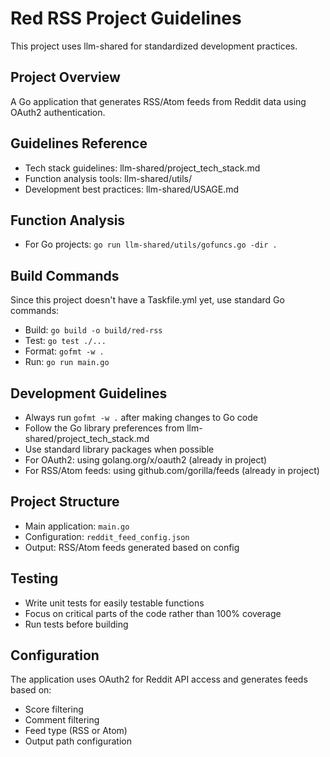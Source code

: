 # Red RSS Project Guidelines

This project uses llm-shared for standardized development practices.

## Project Overview
A Go application that generates RSS/Atom feeds from Reddit data using OAuth2 authentication.

## Guidelines Reference
- Tech stack guidelines: llm-shared/project_tech_stack.md
- Function analysis tools: llm-shared/utils/
- Development best practices: llm-shared/USAGE.md

## Function Analysis
- For Go projects: `go run llm-shared/utils/gofuncs.go -dir .`

## Build Commands
Since this project doesn't have a Taskfile.yml yet, use standard Go commands:
- Build: `go build -o build/red-rss`
- Test: `go test ./...`
- Format: `gofmt -w .`
- Run: `go run main.go`

## Development Guidelines
- Always run `gofmt -w .` after making changes to Go code
- Follow the Go library preferences from llm-shared/project_tech_stack.md
- Use standard library packages when possible
- For OAuth2: using golang.org/x/oauth2 (already in project)
- For RSS/Atom feeds: using github.com/gorilla/feeds (already in project)

## Project Structure
- Main application: `main.go`
- Configuration: `reddit_feed_config.json`
- Output: RSS/Atom feeds generated based on config

## Testing
- Write unit tests for easily testable functions
- Focus on critical parts of the code rather than 100% coverage
- Run tests before building

## Configuration
The application uses OAuth2 for Reddit API access and generates feeds based on:
- Score filtering
- Comment filtering
- Feed type (RSS or Atom)
- Output path configuration